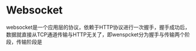 # Websocket

websocket是一个应用层的协议，依赖于HTTP协议进行一次握手，握手成功后，数据就直接从TCP通道传输与HTTP无关了，即wenspcket分为握手与传输两个阶段，传输阶段是